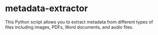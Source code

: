# metadata-extractor
This Python script allows you to extract metadata from different types of files including images, PDFs, Word documents, and audio files.
